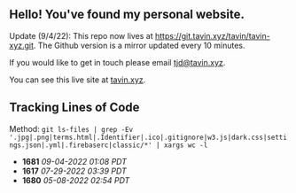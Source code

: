 ## Hello! You've found my personal website.

Update (9/4/22): This repo now lives at https://git.tavin.xyz/tavin/tavin-xyz.git. The Github version is a mirror updated every 10 minutes.

If you would like to get in touch please email [tjd@tavin.xyz](mailto:tjd@tavin.xyz).

You can see this live site at [tavin.xyz](https://tavin.xyz).

## Tracking Lines of Code

Method: `git ls-files | grep -Ev '.jpg|.png|terms.html|.Identifier|.ico|.gitignore|w3.js|dark.css|settings.json|.yml|.firebaserc|classic/*' | xargs wc -l`

- **1681** _09-04-2022 01:08 PDT_
- **1617** _07-29-2022 03:39 PDT_
- **1680** _05-08-2022 02:54 PDT_
